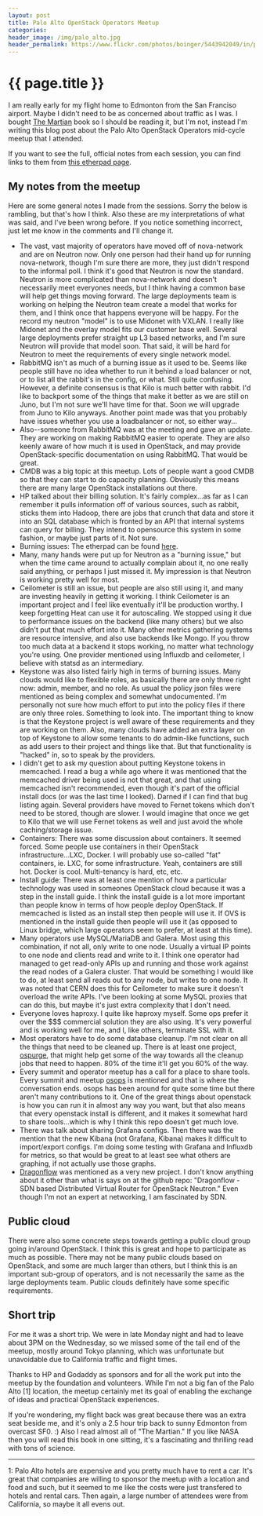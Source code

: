 ```yaml
---
layout: post
title: Palo Alto OpenStack Operators Meetup
categories:
header_image: /img/palo_alto.jpg
header_permalink: https://www.flickr.com/photos/boinger/5443942049/in/photolist-9i4CiP-rsZAm4-rpih4r-qVbCnB-r7HUcA-4Ecw7W-pt49aV-5SbrX2-qaxdr-5BCRH2-4E2maV-4wV3ud-7KTf9j-6iX84K-9Dd1Jq-9i5EXP-5upzUL-4JFoag-DbBBk-ahh1Ez-689iX1-aXT8BP-pdVZpC-4LGK2o-3iC42w-efnpTy-4RBUKM-efnqc7-qazoV-7LKKiv-mg3ajk-8kCWhj-6ocdhb-rKmy8F-ayAydN-gucs5t-pFvcoU-9jZjtp-4vqQgZ-r8BezN-gbgxx3-o2991w-49wpL9-gtNDaH-o298GW-5Ae2s6-f3Zh1W-9Y8AMH-qazz9-ogAXsA
---
```


# {{ page.title }}

I am really early for my flight home to Edmonton from the San Franciso airport. Maybe I didn't need to be as concerned about traffic as I was. I bought [The Martian](https://en.wikipedia.org/wiki/The_Martian_%28Weir_novel%29) book so I should be reading it, but I'm not, instead I'm writing this blog post about the Palo Alto OpenStack Operators mid-cycle meetup that I attended.

If you want to see the full, official notes from each session, you can find links to them from [this etherpad page](https://etherpad.openstack.org/p/PAO-ops-meetup).

## My notes from the meetup

Here are some general notes I made from the sessions. Sorry the below is rambling, but that's how I think. Also these are my interpretations of what was said, and I've been wrong before. If you notice something incorrect, just let me know in the comments and I'll change it. 

- The vast, vast majority of operators have moved off of nova-network and are on Neutron now. Only one person had their hand up for running nova-network, though I'm sure there are more, they just didn't respond to the informal poll. I think it's good that Neutron is now the standard. Neutron is more complicated than nova-network and doesn't necessarily meet everyones needs, but I think having a common base will help get things moving forward. The large deployments team is working on helping the Neutron team create a model that works for them, and I think once that happens everyone will be happy. For the record my neutron "model" is to use Midonet with VXLAN. I really like Midonet and the overlay model fits our customer base well. Several large deployments prefer straight up L3 based networks, and I'm sure Neutron will provide that model soon. That said, it will be hard for Neutron to meet the requirements of every single network model.
- RabbitMQ isn't as much of a burning issue as it used to be. Seems like people still have no idea whether to run it behind a load balancer or not, or to list all the rabbit's in the config, or what. Still quite confusing. However, a definite consensus is that Kilo is much better with rabbit. I'd like to backport some of the things that make it better as we are still on Juno, but I'm not sure we'll have time for that. Soon we will upgrade from Juno to Kilo anyways. Another point made was that you probably have issues whether you use a loadbalancer or not, so either way...
- Also--someone from RabbitMQ was at the meeting and gave an update. They are working on making RabbitMQ easier to operate. They are also keenly aware of how much it is used in OpenStack, and may provide OpenStack-specific documentation on using RabbitMQ. That would be great.
- CMDB was a big topic at this meetup. Lots of people want a good CMDB so that they can start to do capacity planning. Obviously this means there are many large OpenStack installations out there.
- HP talked about their billing solution. It's fairly complex...as far as I can remember it pulls information off of various sources, such as rabbit, sticks them into Hadoop, there are jobs that crunch that data and store it into an SQL database which is fronted by an API that internal systems can query for billing. They intend to opensource this system in some fashion, or maybe just parts of it. Not sure.
- Burning issues: The etherpad can be found [here](https://etherpad.openstack.org/p/PAO-ops-burning-issues).
- Many, many hands were put up for Neutron as a "burning issue," but when the time came around to actually complain about it, no one really said anything, or perhaps I just missed it. My impression is that Neutron is working pretty well for most. 
- Ceilometer is still an issue, but people are also still using it, and many are investing heavily in getting it working. I think Ceilometer is an important project and I feel like eventually it'll be production worthy. I keep forgetting Heat can use it for autoscaling. We stopped using it due to performance issues on the backend (like many others) but we also didn't put that much effort into it. Many other metrics gathering systems are resource intensive, and also use backends like Mongo. If you throw too much data at a backend it stops working, no matter what technology you're using. One provider mentioned using Influxdb and ceilometer, I believe with statsd as an intermediary.
- Keystone was also listed fairly high in terms of burning issues. Many clouds would like to flexible roles, as basically there are only three right now: admin, member, and no role. As usual the policy json files were mentioned as being complex and somewhat undocumented. I'm personally not sure how much effort to put into the policy files if there are only three roles. Something to look into. The important thing to know is that the Keystone project is well aware of these requirements and they are working on them. Also, many clouds have added an extra layer on top of Keystone to allow some tenants to do admin-like functions, such as add users to their project and things like that. But that functionality is "hacked" in, so to speak by the providers.
- I didn't get to ask my question about putting Keystone tokens in memcached. I read a bug a while ago where it was mentioned that the memcached driver being used is not that great, and that using memcached isn't recommended, even though it's part of the official install docs (or was the last time I looked). Darned if I can find that bug listing again. Several providers have moved to Fernet tokens which don't need to be stored, though are slower. I would imagine that once we get to Kilo that we will use Fernet tokens as well and just avoid the whole caching/storage issue.
- Containers: There was some discussion about containers. It seemed forced. Some people use containers in their OpenStack infrastructure...LXC, Docker. I will probably use so-called "fat" containers, ie. LXC, for some infrastructure. Yeah, containers are still hot. Docker is cool. Multi-tenancy is hard, etc, etc.
- Install guide: There was at least one mention of how a particular technology was used in someones OpenStack cloud because it was a step in the install guide. I think the install guide is a lot more important than people know in terms of how people deploy OpenStack. If memcached is listed as an install step then people will use it. If OVS is mentioned in the install guide then people will use it (as opposed to Linux bridge, which large operators seem to prefer, at least at this time).
- Many operators use MySQL/MariaDB and Galera. Most using this combination, if not all, only write to one node. Usually a virtual IP points to one node and clients read and write to it. I think one operator had managed to get read-only APIs up and running and those work against the read nodes of a Galera cluster. That would be something I would like to do, at least send all reads out to any node, but writes to one node. It was noted that CERN does this for Ceilometer to make sure it doesn't overload the write APIs. I've been looking at some MySQL proxies that can do this, but maybe it's just extra complexity that I don't need.
- Everyone loves haproxy. I quite like haproxy myself. Some ops prefer it over the $$$ commercial solution they are also using. It's very powerful and is working well for me, and I, like others, terminate SSL with it.
- Most operators have to do some database cleanup. I'm not clear on all the things that need to be cleaned up. There is at least one project, [ospurge](https://github.com/stackforge/ospurge), that might help get some of the way towards all the cleanup jobs that need to happen. 80% of the time it'll get you 60% of the way.
- Every summit and operator meetup has a call for a place to share tools. Every summit and meetup [osops](https://github.com/osops) is mentioned and that is where the conversation ends. osops has been around for quite some time but there aren't many contributions to it. One of the great things about openstack is how you can run it in almost any way you want, but that also means that every openstack install is different, and it makes it somewhat hard to share tools...which is why I think this repo doesn't get much love.
- There was talk about sharing Grafana configs. Then there was the mention that the new Kibana (not Grafana, Kibana) makes it difficult to import/export configs. I'm doing some testing with Grafana and Influxdb for metrics, so that would be great to at least see what others are graphing, if not actually use those graphs.
- [Dragonflow](https://github.com/openstack/dragonflow) was mentioned as a very new project. I don't know anything about it other than what is says on at the github repo: "Dragonflow - SDN based Distributed Virtual Router for OpenStack Neutron." Even though I'm not an expert at networking, I am fascinated by SDN.

## Public cloud

There were also some concrete steps towards getting a public cloud group going in/around OpenStack. I think this is great and hope to participate as much as possible. There may not be many public clouds based on OpenStack, and some are much larger than others, but I think this is an important sub-group of operators, and is not necessarily the same as the large deployments team. Public clouds definitely have some specific requirements.

## Short trip

For me it was a short trip. We were in late Monday night and had to leave about 3PM on the Wednesday, so we missed some of the tail end of the meetup, mostly around Tokyo planning, which was unfortunate but unavoidable due to California traffic and flight times.

Thanks to HP and Godaddy as sponsors and for all the work put into the meetup by the foundation and volunteers. While I'm not a big fan of the Palo Alto [1] location, the meetup certainly met its goal of enabling the exchange of ideas and practical OpenStack experiences.

If you're wondering, my flight back was great because there was an extra seat beside me, and it's only a 2.5 hour trip back to sunny Edmonton from overcast SF0. :) Also I read almost all of "The Martian." If you like NASA then you will read this book in one sitting, it's a fascinating and thrilling read with tons of science.

***

1: Palo Alto hotels are expensive and you pretty much have to rent a car. It's great that companies are willing to sponsor the meetup with a location and food and such, but it seemed to me like the costs were just transfered to hotels and rental cars. Then again, a large number of attendees were from California, so maybe it all evens out.
